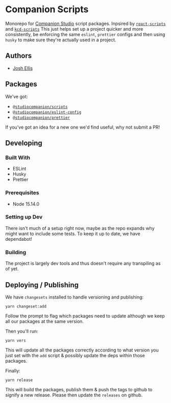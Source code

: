 # Companion Scripts

Monorepo for [Companion Studio](https://www.companion.studio/) script packages. Inpsired by [`react-scripts`](https://github.com/react-workspaces/create-react-app/tree/master/packages/react-scripts) and [`kcd-scripts`](https://github.com/kentcdodds/kcd-scripts)
This just helps set up a project quicker and more consistently, be enforcing the same `eslint`, `prettier` configs and then using `husky` to make sure they're actually used in a project.

## Authors

- [Josh Ellis](https://github.com/joshuaellis)

## Packages

We've got:

- [`@studiocompanion/scripts`](/packages/scripts)
- [`@studiocompanion/eslint-config`](/packages/eslint-config)
- [`@studiocompanion/prettier`](/packages/prettier)

If you've got an idea for a new one we'd find useful, why not submit a PR!

## Developing

### Built With

- ESLint
- Husky
- Prettier

### Prerequisites

- Node 15.14.0

### Setting up Dev

There isn't much of a setup right now, maybe as the repo expands why might want to include some tests. To keep it up to date, we have dependabot!

### Building

The project is largely dev tools and thus doesn't require any transpiling as of yet.

## Deploying / Publishing

We have `changesets` installed to handle versioning and publishing:

```shell
yarn changeset:add
```

Follow the prompt to flag which packages need to update although we keep all our packages at the same version.

Then you'll run:

```shell
yarn vers
```

This will update all the packages correctly according to what version you just set with the `add` script & possibly update the deps within those packages.

Finally:

```shell
yarn release
```

This will build the packages, publish them & push the tags to github to signify a new release. Please then update the `releases` on github.
